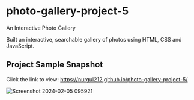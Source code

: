 # photo-gallery-project-5
An Interactive Photo Gallery

Built an interactive, searchable gallery of photos using HTML, CSS and JavaScript.

## Project Sample Snapshot
Click the link to view: https://nurgul212.github.io/photo-gallery-project-5/

![Screenshot 2024-02-05 095921](https://github.com/nurgul212/DIY-Sass-Practice/assets/90399606/da189bb7-e6d5-4ee1-a04f-fc321343e6e8)
